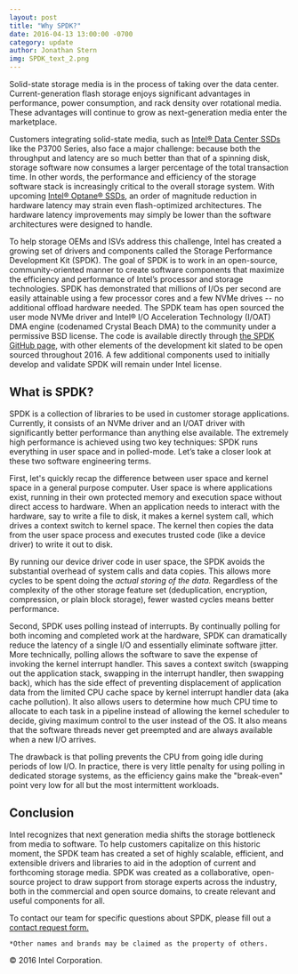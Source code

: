 ```yaml
---
layout: post
title: "Why SPDK?"
date: 2016-04-13 13:00:00 -0700
category: update
author: Jonathan Stern
img: SPDK_text_2.png
---
```


Solid-state storage media is in the process of taking over the data center. Current-generation flash storage enjoys significant advantages in performance, power consumption, and rack density over rotational media. These advantages will continue to grow as next-generation media enter the marketplace.

Customers integrating solid-state media, such as [Intel® Data Center SSDs](http://www.intel.com/content/www/us/en/solid-state-drives/data-center-family.html) like the P3700 Series, also face a major challenge: because both the throughput and latency are so much better than that of a spinning disk, storage software now consumes a larger percentage of the total transaction time. In other words, the performance and efficiency of the storage software stack is increasingly critical to the overall storage system. With upcoming [Intel® Optane® SSDs](http://www.intel.com/content/www/us/en/architecture-and-technology/non-volatile-memory.html), an order of magnitude reduction in hardware latency may strain even flash-optimized architectures. The hardware latency improvements may simply be lower than the software architectures were designed to handle.

To help storage OEMs and ISVs address this challenge, Intel has created a growing set of drivers and components called the Storage Performance Development Kit (SPDK). The goal of SPDK is to work in an open-source, community-oriented manner to create software components that maximize the efficiency and performance of Intel’s processor and storage technologies. SPDK has demonstrated that millions of I/Os per second are easily attainable using a few processor cores and a few NVMe drives -- no additional offload hardware needed. The SPDK team has open sourced the user mode NVMe driver and Intel® I/O Acceleration Technology (I/OAT) DMA engine (codenamed Crystal Beach DMA) to the community under a permissive BSD license. The code is available directly through [the SPDK GitHub page](http://github.com/spdk/spdk), with other elements of the development kit slated to be open sourced throughout 2016. A few additional components used to initially develop and validate SPDK will remain under Intel license.

What is SPDK?
--------------

SPDK is a collection of libraries to be used in customer storage applications. Currently, it consists of an NVMe driver and an I/OAT driver with significantly better performance than anything else available. The extremely high performance is achieved using two key techniques: SPDK runs everything in user space and in polled-mode. Let’s take a closer look at these two software engineering terms.

First, let's quickly recap the difference between user space and kernel space in a general purpose computer. User space is where applications exist, running in their own protected memory and execution space without direct access to hardware. When an application needs to interact with the hardware, say to write a file to disk, it makes a kernel system call, which drives a context switch to kernel space. The kernel then copies the data from the user space process and executes trusted code (like a device driver) to write it out to disk.

By running our device driver code in user space, the SPDK avoids the substantial overhead of system calls and data copies. This allows more cycles to be spent doing the _actual storing of the data._ Regardless of the complexity of the other storage feature set (deduplication, encryption, compression, or plain block storage), fewer wasted cycles means better performance.

Second, SPDK uses polling instead of interrupts. By continually polling for both incoming and completed work at the hardware, SPDK can dramatically reduce the latency of a single I/O and essentially eliminate software jitter. More technically, polling allows the software to save the expense of invoking the kernel interrupt handler. This saves a context switch (swapping out the application stack, swapping in the interrupt handler, then swapping back), which has the side effect of preventing displacement of application data from the limited CPU cache space by kernel interrupt handler data (aka cache pollution). It also allows users to determine how much CPU time to allocate to each task in a pipeline instead of allowing the kernel scheduler to decide, giving maximum control to the user instead of the OS. It also means that the software threads never get preempted and are always available when a new I/O arrives.

The drawback is that polling prevents the CPU from going idle during periods of low I/O. In practice, there is very little penalty for using polling in dedicated storage systems, as the efficiency gains make the "break-even" point very low for all but the most intermittent workloads.

Conclusion
----------
Intel recognizes that next generation media shifts the storage bottleneck from media to software. To help customers capitalize on this historic moment, the SPDK team has created a set of highly scalable, efficient, and extensible drivers and libraries to aid in the adoption of current and forthcoming storage media. SPDK was created as a collaborative, open-source project to draw support from storage experts across the industry, both in the commercial and open source domains, to create relevant and useful components for all.

To contact our team for specific questions about SPDK, please fill out a [contact request form.](https://software.intel.com/en-us/form/596441)

`*Other names and brands may be claimed as the property of others.`

© 2016 Intel Corporation.
